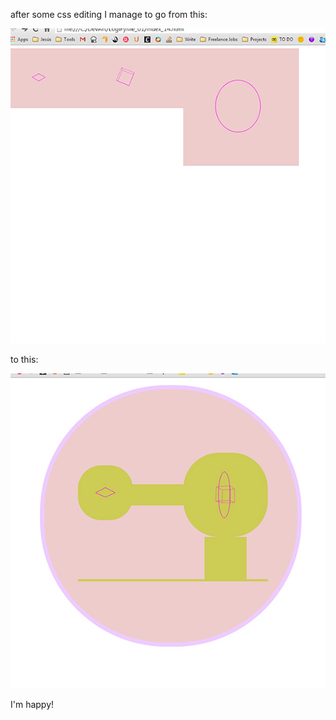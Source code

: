 after some css editing I manage to go from this:

![Rafaela Alameda Step 1](project_images/step1.jpg?raw=true "Rafaela Alameda Step 1")

to this:

![Rafaela Alameda Step 2](project_images/step2.jpg?raw=true "Rafaela Alameda Step 2")

I'm happy!



 

